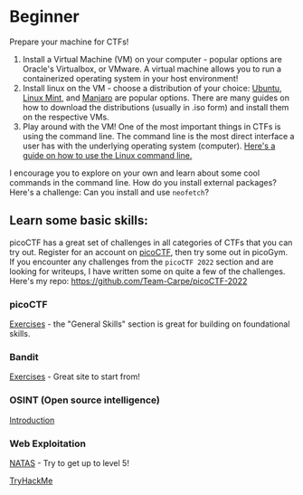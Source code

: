 # Beginner

Prepare your machine for CTFs!
1. Install a Virtual Machine (VM) on your computer - popular options are Oracle's Virtualbox, or VMware. A virtual machine allows you to run a containerized operating system in your host environment!
2. Install linux on the VM - choose a distribution of your choice: [Ubuntu](https://ubuntu.com/tutorials/how-to-run-ubuntu-desktop-on-a-virtual-machine-using-virtualbox#1-overview), [Linux Mint](https://www.osboxes.org/linux-mint/), and [Manjaro](https://manjaro.org/download/) are popular options. There are many guides on how to download the distributions (usually in .iso form) and install them on the respective VMs.
3. Play around with the VM! One of the most important things in CTFs is using the command line. The command line is the most direct interface a user has with the underlying operating system (computer). [Here's a guide on how to use the Linux command line.](https://ubuntu.com/tutorials/command-line-for-beginners#1-overview)

I encourage you to explore on your own and learn about some cool commands in the command line. How do you install external packages? Here's a challenge: Can you install and use `neofetch`?

## Learn some basic skills:

picoCTF has a great set of challenges in all categories of CTFs that you can try out. Register for an account on [picoCTF](https://picoctf.org), then try some out in picoGym. If you encounter any challenges from the `picoCTF 2022` section and are looking for writeups, I have written some on quite a few of the challenges. Here's my repo: https://github.com/Team-Carpe/picoCTF-2022

### picoCTF
[Exercises](https://play.picoctf.org/practice) - the "General Skills" section is great for building on foundational skills.

### Bandit
[Exercises](https://overthewire.org/wargames/bandit/) - Great site to start from!

### OSINT (Open source intelligence)
[Introduction](https://www.csnp.org/post/a-beginners-guide-to-osint)

### Web Exploitation 
[NATAS](https://overthewire.org/wargames/natas/) - Try to get up to level 5!

[TryHackMe](https://tryhackme.com/)
